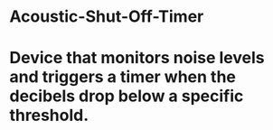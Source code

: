 # Acoustic-Shut-Off-Timer
# Device that monitors noise levels and triggers a timer when the decibels drop below a specific threshold. 

